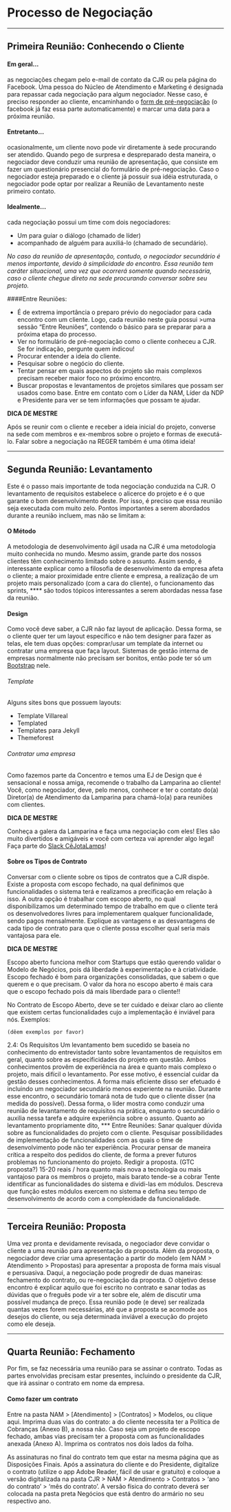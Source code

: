 # Processo de Negociação


--------------------------------------------------------

## Primeira Reunião: Conhecendo o Cliente

#### Em geral...
as negociações chegam pelo e-mail de contato da CJR ou pela página do Facebook. Uma pessoa do Núcleo de Atendimento e Marketing é designada para repassar cada negociação para algum negociador. Nesse caso, é preciso responder ao cliente, encaminhando o [form de pré-negociação](https://goo.gl/H2yIbM) (o facebook já faz essa parte automaticamente) e marcar uma data para a próxima reunião.

#### Entretanto...
ocasionalmente, um cliente novo pode vir diretamente à sede procurando ser atendido. Quando pego de surpresa e despreparado desta maneira, o negociador deve conduzir uma reunião de apresentação, que consiste em fazer um questionário presencial do formulário de pré-negociação. Caso o negociador esteja preparado e o cliente já possuir sua idéia estruturada, o negociador pode optar por realizar a Reunião de Levantamento neste primeiro contato.

#### Idealmente...
cada negociação possui um time com dois negociadores:

* Um para guiar o diálogo (chamado de líder)
* acompanhado de alguém para auxiliá-lo (chamado de secundário).

*No caso da reunião de apresentação, contudo, o negociador secundário é menos importante, devido à simplicidade do encontro. Essa reunião tem caráter situacional, uma vez que ocorrerá somente quando necessária, caso o cliente chegue direto na sede procurando conversar sobre seu projeto.*

####Entre Reuniões:
* É de extrema importância o preparo prévio do negociador para cada encontro com um cliente. Logo, cada reunião neste guia possui >uma sessão “Entre Reuniões”, contendo o básico para se preparar para a próxima etapa do processo.
* Ver no formulário de pré-negociação como o cliente conheceu a CJR. Se for indicação, pergunte quem indicou!
* Procurar entender a ideia do cliente.
* Pesquisar sobre o negócio do cliente.
* Tentar pensar em quais aspectos do projeto são mais complexos precisam receber maior foco no próximo encontro.
* Buscar propostas e levantamentos de projetos similares que possam ser usados como base. Entre em contato com o Líder da NAM, Líder da NDP e Presidente para ver se tem informações que possam te ajudar.

<div class="master-tip">
	<b class="master-title">DICA DE MESTRE</b> 
	<p>Após se reunir com o cliente e receber a ideia inicial do projeto, converse na sede com membros e ex-membros sobre o projeto e formas de executá-lo. Falar sobre a negociação na REGER também é uma ótima ideia!</p>
</div>

--------------------------------------------------------

## Segunda Reunião: **Levantamento**

Este é o passo mais importante de toda negociação conduzida na CJR. O levantamento de requisitos estabelece o alicerce do projeto e é o que garante o bom desenvolvimento deste. Por isso, é preciso que essa reunião seja executada com muito zelo.
Pontos importantes a serem abordados durante a reunião incluem, mas não se limitam a:

#### O Método

A metodologia de desenvolvimento ágil usada na CJR é uma metodologia muito conhecida no mundo. Mesmo assim, grande parte dos nossos clientes têm conhecimento limitado sobre o assunto. Assim sendo, é interessante explicar como a filosofia de desenvolvimento da empresa afeta o cliente; a maior proximidade entre cliente e empresa, a realização de um projeto mais personalizado (com a cara do cliente), o funcionamento das sprints, **** são todos tópicos interessantes a serem abordadas nessa fase da reunião.

#### Design

Como você deve saber, a CJR não faz layout de aplicação. Dessa forma, se o cliente quer ter um layout específico e não tem designer para fazer as telas, ele tem duas opções: comprar/usar um template da internet ou contratar uma empresa que faça layout. Sistemas de gestão interna de empresas normalmente não precisam ser bonitos, então pode ter só um [Bootstrap](http://getbootstrap.com/) nele.
###### Template
  Alguns sites bons que possuem layouts:
  * Template Villareal
  * Templated
  * Templates para Jekyll
  * Themeforest

###### Contratar uma empresa
  Como fazemos parte da Concentro e temos uma EJ de Design que é sensacional e nossa amiga, recomende o trabalho da Lamparina ao cliente! Você, como negociador, deve, pelo menos, conhecer e ter o contato do(a) Diretor(a) de Atendimento da Lamparina para chamá-lo(a) para reuniões com clientes.

<div class="master-tip">
	<b class="master-title">DICA DE MESTRE</b> 
	<p>Conheça a galera da Lamparina e faça uma negociação com eles! Eles são muito divertidos e amigáveis e você com certeza vai aprender algo legal! Faça parte do <a href="https://cejotalamps.slack.com/">Slack CêJotaLamps</a>!</p>
</div>


#### Sobre os Tipos de Contrato

Conversar com o cliente sobre os tipos de contratos que a CJR dispõe. Existe a proposta com escopo fechado, na qual definimos que funcionalidades o sistema terá e realizamos a precificação em relação à isso. A outra opção é trabalhar com escopo aberto, no qual disponibilizamos um determinado tempo de trabalho em que o cliente terá os desenvolvedores livres para implementarem qualquer funcionalidade, sendo pagos mensalmente. Explique as vantagens e as desvantagens de cada tipo de contrato para que o cliente possa escolher qual seria mais vantajosa para ele.

<div class="master-tip">
	<b class="master-title">DICA DE MESTRE</b> 
	<p>Escopo aberto funciona melhor com Startups que estão querendo validar o Modelo de Negócios, pois dá liberdade à experimentação e à criatividade. Escopo fechado é bom para organizações consolidadas, que sabem o que querem e o que precisam. O valor da hora no escopo aberto é mais cara que o escopo fechado pois dá mais liberdade para o cliente!!</p>
</div>

No Contrato de Escopo Aberto, deve se ter cuidado e deixar claro ao cliente que existem certas funcionalidades cujo a implementação é inviável para nós. Exemplos:

	(dêem exemplos por favor)


2.4: Os Requisitos
	Um levantamento bem sucedido se baseia no conhecimento do entrevistador tanto sobre levantamentos de requisitos em geral, quanto sobre as especificidades do projeto em questão. Ambos conhecimentos provêm de experiência na área e quanto mais complexo o projeto, mais difícil o levantamento.
Por esse motivo, é essencial cuidar da gestão desses conhecimentos. A forma mais eficiente disso ser efetuado é incluindo um negociador secundário menos experiente na reunião. Durante esse encontro, o secundário tomará nota de tudo que o cliente disser (na medida do possível). Dessa forma, o líder mostra como conduzir uma reunião de levantamento de requisitos na prática, enquanto o secundário o auxilia nessa tarefa e adquire experiência sobre o assunto.
Quanto ao levantamento propriamente dito, ***
	Entre Reuniões:
Sanar qualquer dúvida sobre as funcionalidades do projeto com o cliente.
Pesquisar possibilidades de implementação de funcionalidades com as quais o time de desenvolvimento pode não ter experiência.
Procurar pensar de maneira crítica a respeito dos pedidos do cliente, de forma a prever futuros problemas no funcionamento do projeto.
Redigir a proposta. (GTC proposta?)
15-20 reais / hora
quanto mais nova a tecnologia ou mais vantajoso para os membros o projeto, mais barato tende-se a cobrar
Tente identificar as funcionalidades do sistema e dividi-las em módulos. Descreva que função estes módulos exercem no sistema e defina seu tempo de desenvolvimento de acordo com a complexidade da funcionalidade.

--------------------------------------------------------

## Terceira Reunião: **Proposta**

Uma vez pronta e devidamente revisada, o negociador deve convidar o cliente a uma reunião para apresentação da proposta. Além da proposta, o negociador deve criar uma apresentação a partir do modelo (em NAM > Atendimento > Propostas) para apresentar a proposta de forma mais visual e persuasiva.
Daqui, a negociação pode progredir de duas maneiras: fechamento do contrato, ou re-negociação da proposta.
O objetivo desse encontro é explicar aquilo que foi escrito no contrato e sanar todas as dúvidas que o freguês pode vir a ter sobre ele, além de discutir uma possível mudança de preço.
Essa reunião pode (e deve) ser realizada quantas vezes forem necessárias, até que a proposta se acomode aos desejos do cliente, ou seja determinada inviável a execução do projeto como ele deseja.

--------------------------------------------------------

## Quarta Reunião: **Fechamento**

Por fim, se faz necessária uma reunião para se assinar o contrato. Todas as partes envolvidas precisam estar presentes, incluindo o presidente da CJR, que irá assinar o contrato em nome da empresa.

#### Como fazer um contrato
Entre na pasta NAM > [Atendimento] > [Contratos] > Modelos, ou clique aqui.
Imprima duas vias do contrato: a do cliente necessita ter a Política de Cobranças (Anexo B), a nossa não. Caso seja um projeto de escopo fechado, ambas vias precisam ter a proposta com as funcionalidades anexada (Anexo A). Imprima os contratos nos dois lados da folha.

As assinaturas no final do contrato tem que estar na mesma página que as Disposições Finais. Após a assinatura do cliente e do Presidente, digitalize o contrato (utilize o app Adobe Reader, fácil de usar e gratuito) e coloque a versão digitalizada na pasta CJR > NAM > Atendimento > Contratos > ‘ano do contrato’ > ‘mês do contrato’. A versão física do contrato deverá ser colocada na pasta preta Negócios que está dentro do armário no seu respectivo ano.
